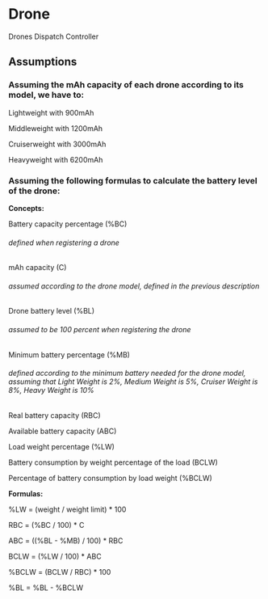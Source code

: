 # **Drone**
Drones Dispatch Controller



## Assumptions

### Assuming the mAh capacity of each drone according to its model, we have to:

Lightweight with 900mAh 

Middleweight with 1200mAh 

Cruiserweight with 3000mAh 

Heavyweight with 6200mAh 

### Assuming the following formulas to calculate the battery level of the drone:
**Concepts:**

Battery capacity percentage (%BC)
###### defined when registering a drone

mAh capacity (C) 
###### assumed according to the drone model, defined in the previous description

Drone battery level (%BL)
###### assumed to be 100 percent when registering the drone

Minimum battery percentage (%MB)
###### defined according to the minimum battery needed for the drone model, assuming that Light Weight is 2%, Medium Weight is 5%, Cruiser Weight is 8%, Heavy Weight is 10% 

Real battery capacity (RBC)

Available battery capacity (ABC)

Load weight percentage (%LW)

Battery consumption by weight percentage of the load (BCLW)

Percentage of battery consumption by load weight (%BCLW)

**Formulas:**

%LW = (weight / weight limit) * 100

RBC = (%BC / 100) * C

ABC = ((%BL - %MB) / 100) * RBC

BCLW = (%LW / 100) * ABC

%BCLW = (BCLW / RBC) * 100

%BL = %BL - %BCLW
